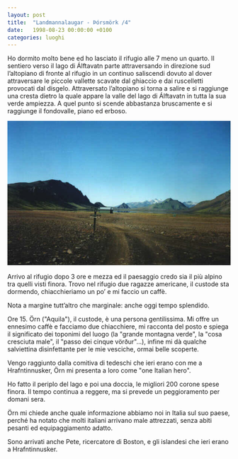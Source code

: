 ```yaml
---
layout: post
title:  "Landmannalaugar - Þórsmörk /4"
date:   1998-08-23 00:00:00 +0100
categories: luoghi
---
```

Ho dormito molto bene ed ho lasciato il rifugio alle 7 meno un quarto. Il sentiero verso il lago di Álftavatn parte attraversando in direzione sud l’altopiano di fronte al rifugio in un continuo saliscendi dovuto al dover attraversare le piccole vallette scavate dal ghiaccio e dai ruscelletti provocati dal disgelo. Attraversato l’altopiano si torna a salire e si raggiunge una cresta dietro la quale appare la valle del lago di Álftavatn in tutta la sua verde ampiezza. A quel punto si scende abbastanza bruscamente e si raggiunge il fondovalle, piano ed erboso.

![Álftavatn](/uploads/2008/07/alfta.jpg "Álftavatn")

Arrivo al rifugio dopo 3 ore e mezza ed il paesaggio credo sia il più alpino tra quelli visti finora. Trovo nel rifugio due ragazze americane, il custode sta dormendo, chiacchieriamo un po’ e mi faccio un caffè.

Nota a margine tutt’altro che marginale: anche oggi tempo splendido.

Ore 15. Örn ("Aquila"), il custode, è una persona gentilissima. Mi offre un ennesimo caffè e facciamo due chiacchiere, mi racconta del posto e spiega il significato dei toponimi del luogo (la "grande montagna verde", la "cosa cresciuta male", il "passo dei cinque vörður"…), infine mi dà qualche salviettina disinfettante per le mie vesciche, ormai belle scoperte.

Vengo raggiunto dalla comitiva di tedeschi che ieri erano con me a Hrafntinnusker, Örn mi presenta a loro come "one Italian hero".

Ho fatto il periplo del lago e poi una doccia, le migliori 200 corone spese finora. Il tempo continua a reggere, ma si prevede un peggioramento per domani sera.

Örn mi chiede anche quale informazione abbiamo noi in Italia sul suo paese, perché ha notato che molti italiani arrivano male attrezzati, senza abiti pesanti ed equipaggiamento adatto.

Sono arrivati anche Pete, ricercatore di Boston, e gli islandesi che ieri erano a Hrafntinnusker.